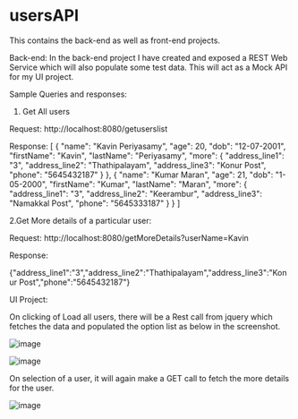 # usersAPI

This contains the back-end as well as front-end projects.

Back-end:
In the back-end project I have created and exposed a REST Web Service which will also populate some test data.
This will act as a Mock API for my UI project.

Sample Queries and responses:

1. Get All users

Request: http://localhost:8080/getuserslist

Response: 
[
  {
    "name": "Kavin Periyasamy",
    "age": 20,
    "dob": "12-07-2001",
    "firstName": "Kavin",
    "lastName": "Periyasamy",
    "more": {
      "address_line1": "3",
      "address_line2": "Thathipalayam",
      "address_line3": "Konur Post",
      "phone": "5645432187"
    }
  },
  {
    "name": "Kumar Maran",
    "age": 21,
    "dob": "1-05-2000",
    "firstName": "Kumar",
    "lastName": "Maran",
    "more": {
      "address_line1": "3",
      "address_line2": "Keerambur",
      "address_line3": "Namakkal Post",
      "phone": "5645333187"
    }
  }
]

2.Get More details of a particular user:

Request: http://localhost:8080/getMoreDetails?userName=Kavin

Response:

{"address_line1":"3","address_line2":"Thathipalayam","address_line3":"Konur Post","phone":"5645432187"}

UI Project:

On clicking of Load all users, there will be a Rest call from jquery which fetches the data and populated the option list as below in the screenshot.

![image](https://user-images.githubusercontent.com/79739295/127759542-5ce99385-7f87-4714-b9a4-f7683792e439.png)

![image](https://user-images.githubusercontent.com/79739295/127759569-8abbe657-e8a0-46c6-8dda-923aa7c6d0c5.png)

On selection of a user, it will again make a GET call to fetch the more details for the user.

![image](https://user-images.githubusercontent.com/79739295/127759583-53890fcc-6e60-4805-a452-98a2ef4c18ae.png)

